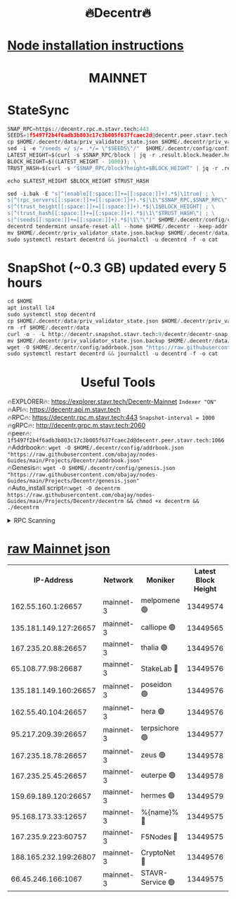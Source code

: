<h1 align="center"> 🔥Decentr🔥</h1>

[Node installation instructions](https://github.com/obajay/nodes-Guides/tree/main/Projects/Decentr)
=
<h1 align="center"> MAINNET</h1>

# StateSync
```python
SNAP_RPC=https://decentr.rpc.m.stavr.tech:443
SEEDS=1f5497f2b4f6adb3b803c17c3b005f637fcaec2d@decentr.peer.stavr.tech:1066
cp $HOME/.decentr/data/priv_validator_state.json $HOME/.decentr/priv_validator_state.json.backup
sed -i -e "/seeds =/ s/= .*/= \"$SEEDS\"/"  $HOME/.decentr/config/config.toml
LATEST_HEIGHT=$(curl -s $SNAP_RPC/block | jq -r .result.block.header.height); \
BLOCK_HEIGHT=$((LATEST_HEIGHT - 1000)); \
TRUST_HASH=$(curl -s "$SNAP_RPC/block?height=$BLOCK_HEIGHT" | jq -r .result.block_id.hash)

echo $LATEST_HEIGHT $BLOCK_HEIGHT $TRUST_HASH

sed -i.bak -E "s|^(enable[[:space:]]+=[[:space:]]+).*$|\1true| ; \
s|^(rpc_servers[[:space:]]+=[[:space:]]+).*$|\1\"$SNAP_RPC,$SNAP_RPC\"| ; \
s|^(trust_height[[:space:]]+=[[:space:]]+).*$|\1$BLOCK_HEIGHT| ; \
s|^(trust_hash[[:space:]]+=[[:space:]]+).*$|\1\"$TRUST_HASH\"| ; \
s|^(seeds[[:space:]]+=[[:space:]]+).*$|\1\"\"|" $HOME/.decentr/config/config.toml
decentrd tendermint unsafe-reset-all --home $HOME/.decentr --keep-addr-book
mv $HOME/.decentr/priv_validator_state.json.backup $HOME/.decentr/data/priv_validator_state.json
sudo systemctl restart decentrd && journalctl -u decentrd -f -o cat
```
# SnapShot (~0.3 GB) updated every 5 hours
```python
cd $HOME
apt install lz4
sudo systemctl stop decentrd
cp $HOME/.decentr/data/priv_validator_state.json $HOME/.decentr/priv_validator_state.json.backup
rm -rf $HOME/.decentr/data
curl -o - -L http://decentr.snapshot.stavr.tech:9/decentr/decentr-snap.tar.lz4 | lz4 -c -d - | tar -x -C $HOME/.decentr --strip-components 2
mv $HOME/.decentr/priv_validator_state.json.backup $HOME/.decentr/data/priv_validator_state.json
wget -O $HOME/.decentr/config/addrbook.json "https://raw.githubusercontent.com/obajay/nodes-Guides/main/Projects/Decentr/addrbook.json"
sudo systemctl restart decentrd && journalctl -u decentrd -f -o cat
```

 <h1 align="center"> Useful Tools</h1>

🔥EXPLORER🔥:     https://explorer.stavr.tech/Decentr-Mainnet        `Indexer "ON"` \
🔥API🔥:          https://decentr.api.m.stavr.tech \
🔥RPC🔥:          https://decentr.rpc.m.stavr.tech:443              `Snapshot-interval = 1000` \
🔥gRPC🔥:         http://decentr.grpc.m.stavr.tech:2060 \
🔥peer🔥:         `1f5497f2b4f6adb3b803c17c3b005f637fcaec2d@decentr.peer.stavr.tech:1066` \
🔥Addrbook🔥:  `wget -O $HOME/.decentr/config/addrbook.json "https://raw.githubusercontent.com/obajay/nodes-Guides/main/Projects/Decentr/addrbook.json"` \
🔥Genesis🔥:  `wget -O $HOME/.decentr/config/genesis.json "https://raw.githubusercontent.com/obajay/nodes-Guides/main/Projects/Decentr/genesis.json"` \
🔥Auto_install script🔥:`wget -O decentrm https://raw.githubusercontent.com/obajay/nodes-Guides/main/Projects/Decentr/decentrm && chmod +x decentrm && ./decentrm`

<details>
<summary>RPC Scanning</summary>

<h2 align="center"> We scan nodes in real time every 4 hours. And we provide the final result of RPC endpoints.
We cannot influence the operation of these nodes in any way. </h2>


```python
If Voting Power is higher than 0 --> then the Node is a validator of the network and may be subject to attack and be a potential threat to the chain.
```
```python
We marked such validators with a red symbol
```

</details>

[raw Mainnet json](https://rpc-check.decentrm.stavr.tech/decentrm/rpc-decentrm-result.json)
=



<table><tr><th>IP-Address</th><th>Network</th><th>Moniker</th><th>Latest Block Height</th><th>Earliest Block Height</th><th>Catching Up</th><th>Tx Index</th><th>Voting Power</th><th>Scan Time</th></tr><tr><td>162.55.160.1:26657</td><td>mainnet-3</td><td>melpomene 🟢</td><td>13449574</td><td>1688950</td><td>False</td><td>on</td><td>0</td><td>2024-03-23T07:48:12.572315035UTC</td></tr><tr><td>135.181.149.127:26657</td><td>mainnet-3</td><td>calliope 🟢</td><td>13449565</td><td>1688950</td><td>False</td><td>on</td><td>0</td><td>2024-03-23T07:48:16.973971066UTC</td></tr><tr><td>167.235.20.88:26657</td><td>mainnet-3</td><td>thalia 🟢</td><td>13449576</td><td>1688950</td><td>False</td><td>on</td><td>0</td><td>2024-03-23T07:48:20.219145767UTC</td></tr><tr><td>65.108.77.98:26687</td><td>mainnet-3</td><td>StakeLab 🔴</td><td>13449576</td><td>1688950</td><td>False</td><td>on</td><td>5449334</td><td>2024-03-23T07:48:20.527847040UTC</td></tr><tr><td>135.181.149.160:26657</td><td>mainnet-3</td><td>poseidon 🟢</td><td>13449576</td><td>1688950</td><td>False</td><td>on</td><td>0</td><td>2024-03-23T07:48:24.938055676UTC</td></tr><tr><td>162.55.40.104:26657</td><td>mainnet-3</td><td>hera 🟢</td><td>13449576</td><td>1688950</td><td>False</td><td>on</td><td>0</td><td>2024-03-23T07:48:25.438854854UTC</td></tr><tr><td>95.217.209.39:26657</td><td>mainnet-3</td><td>terpsichore 🟢</td><td>13449577</td><td>1688950</td><td>False</td><td>on</td><td>0</td><td>2024-03-23T07:48:29.816071447UTC</td></tr><tr><td>167.235.18.78:26657</td><td>mainnet-3</td><td>zeus 🟢</td><td>13449578</td><td>1688950</td><td>False</td><td>on</td><td>0</td><td>2024-03-23T07:48:34.080983872UTC</td></tr><tr><td>167.235.25.45:26657</td><td>mainnet-3</td><td>euterpe 🟢</td><td>13449578</td><td>1688950</td><td>False</td><td>on</td><td>0</td><td>2024-03-23T07:48:36.345533237UTC</td></tr><tr><td>159.69.189.120:26657</td><td>mainnet-3</td><td>hermes 🟢</td><td>13449579</td><td>1688950</td><td>False</td><td>on</td><td>0</td><td>2024-03-23T07:48:38.629967675UTC</td></tr><tr><td>95.168.173.33:12657</td><td>mainnet-3</td><td>%{name}% 🔴</td><td>13449575</td><td>8964001</td><td>False</td><td>on</td><td>4280765</td><td>2024-03-23T07:48:17.762794882UTC</td></tr><tr><td>167.235.9.223:60757</td><td>mainnet-3</td><td>F5Nodes 🔴</td><td>13449575</td><td>12380001</td><td>False</td><td>off</td><td>562</td><td>2024-03-23T07:48:17.974117402UTC</td></tr><tr><td>188.165.232.199:26807</td><td>mainnet-3</td><td>CryptoNet 🔴</td><td>13449576</td><td>13242001</td><td>False</td><td>off</td><td>916416</td><td>2024-03-23T07:48:25.206392072UTC</td></tr><tr><td>66.45.246.166:1067</td><td>mainnet-3</td><td>STAVR-Service 🟢</td><td>13449575</td><td>13448001</td><td>False</td><td>on</td><td>0</td><td>2024-03-23T07:48:17.514589769UTC</td></tr></table>

